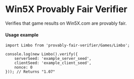 # Win5X Provably Fair Verifier

Verifies that game results on Win5X.com are provably fair.

#### Usage example
```
import Limbo from 'provably-fair-verifier/Games/Limbo';

console.log(new Limbo().verify({
    serverSeed: 'example_server_seed',
    clientSeed: 'example_client_seed',
    nonce: 0
})); // Returns "1.07"
```